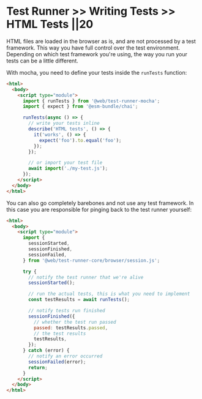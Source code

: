 # Test Runner >> Writing Tests >> HTML Tests ||20

HTML files are loaded in the browser as is, and are not processed by a test framework. This way you have full control over the test environment. Depending on which test framework you're using, the way you run your tests can be a little different.

With mocha, you need to define your tests inside the `runTests` function:

```html
<html>
  <body>
    <script type="module">
      import { runTests } from '@web/test-runner-mocha';
      import { expect } from '@esm-bundle/chai';

      runTests(async () => {
        // write your tests inline
        describe('HTML tests', () => {
          it('works', () => {
            expect('foo').to.equal('foo');
          });
        });

        // or import your test file
        await import('./my-test.js');
      });
    </script>
  </body>
</html>
```

You can also go completely barebones and not use any test framework. In this case you are responsible for pinging back to the test runner yourself:

```html
<html>
  <body>
    <script type="module">
      import {
        sessionStarted,
        sessionFinished,
        sessionFailed,
      } from '@web/test-runner-core/browser/session.js';

      try {
        // notify the test runner that we're alive
        sessionStarted();

        // run the actual tests, this is what you need to implement
        const testResults = await runTests();

        // notify tests run finished
        sessionFinished({
          // whether the test run passed
          passed: testResults.passed,
          // the test results
          testResults,
        });
      } catch (error) {
        // notify an error occurred
        sessionFailed(error);
        return;
      }
    </script>
  </body>
</html>
```
